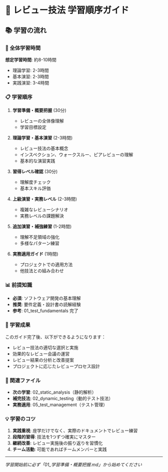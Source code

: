 # 🎯 レビュー技法 学習順序ガイド

## 📚 学習の流れ

### 🎯 全体学習時間
**想定学習時間**: 約8-10時間
- 理論学習: 2-3時間
- 基本演習: 2-3時間  
- 実践演習: 3-4時間

### 📋 学習順序

1. **学習準備・概要把握** (30分)
   - レビューの全体像理解
   - 学習目標設定

2. **理論学習・基本演習** (2-3時間)
   - レビュー技法の基本概念
   - インスペクション、ウォークスルー、ピアレビューの理解
   - 基本的な演習実践

3. **習得レベル確認** (30分)
   - 理解度チェック
   - 基本スキル評価

4. **上級演習・実務レベル** (2-3時間)
   - 複雑なレビューシナリオ
   - 実務レベルの課題解決

5. **追加演習・補強練習** (1-2時間)
   - 理解不足領域の強化
   - 多様なパターン練習

6. **実務適用ガイド** (1時間)
   - プロジェクトでの適用方法
   - 他技法との組み合わせ

### 📊 前提知識
- **必須**: ソフトウェア開発の基本理解
- **推奨**: 要件定義・設計書の読解経験
- **参考**: 01_test_fundamentals 完了

### 🎯 学習成果
このガイド完了後、以下ができるようになります：
- レビュー技法の適切な選択と実施
- 効果的なレビュー会議の運営
- レビュー結果の分析と改善提案
- プロジェクトに応じたレビュープロセス設計

### 🔗 関連ファイル
- **次の学習**: 02_static_analysis（静的解析）
- **補完技法**: 02_dynamic_testing（動的テスト技法）
- **実務適用**: 05_test_management（テスト管理）

### 💡 学習のコツ
1. **実践重視**: 座学だけでなく、実際のドキュメントでレビュー練習
2. **段階的習得**: 技法を1つずつ確実にマスター
3. **継続改善**: レビュー実施後の振り返りを習慣化
4. **チーム活動**: 可能であればチームメンバーと実践

---
*学習開始前に必ず「01_学習準備・概要把握.md」から始めてください*